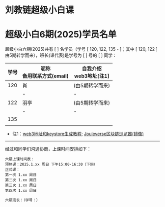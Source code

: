 # 刘教链超级小白课
# 超级小白6期(2025)学员名单

超级小白六期(2025)共有 [  ] 名学员（学号 [ 120, 122, 135 -  ]；其中 [ 120, 122 ]由5期转学而来），班长(课代表)是学号为 [  ] 号的 [  ] 同学：

| 学号 | 昵称 <br> 备用联系方式(email) | 自我介绍 <br> web3地址[注1] |
|-|-|-|
| 120 | 肖 | (由5期转学而来) |
|| - | - |
| 122 | 羽亭 | (由5期转学而来) |
|| - | - |
| 135 |      |                 |
||   |   |

* 注1：[web3地址和keystore生成教程](../materials/keystore_tut/README.md); [Jouleverse区块链浏览器(镜像)](https://jscan.liujiaolian.com)

---
经过和同学们沟通协商，上课时间安排如下：

```
六期上课时间表：
预热课：2025.1.xx 周日 下午15:00-16:30（下同）
正式课：
第一次 1.xx 周日 
第二次 1.xx 周日 
第三次 1.xx 周日 
第四次 1.xx 周日 

六期班长：（学号：）
```
